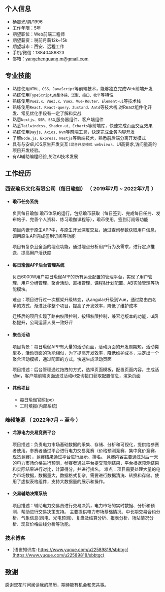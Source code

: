 ## 个人信息

- 杨晨光/男/1996
- 工作年限：5年
- 期望职位：Web前端工程师
- 期望薪资：税前月薪12k~15k
- 期望城市：西安、远程工作
- 手机/微信：18840488823
- 邮箱：yangchenguang.m@gmail.com

## 专业技能

- 熟练使用`HTML、CSS、JavaScript`等前端技术，能够独立完成Web前端开发
- 熟练使用`TypeScript`,`类型体操、泛型、接口、枚举`等特性
- 熟练使用`Vue2.x、Vue3.x、Vuex、Vue-Router、Element-ui`等技术栈
- 熟练使用`React、React-query、Zustand、Antd`等技术栈,对React组件化开发、常见优化手段有一定了解和实战
- 熟悉`Nextjs、SSR、SSG`,服务器组件、客户端组件
- 熟悉`Tailwindcss、Shadcn-ui、Echarts`等前端库，快速完成页面交互效果
- 熟练使用`Dayjs、Axios、Nvm`等前端工具，快速完成业务内容开发
- 了解`Node.js、Express、Nestjs`等后端技术，熟悉前后端分离开发模式
- 具有与安卓,iOS原生开发交互`(混合开发模式 webview)`、UI高要求,访问量高的项目开发经验。
- 有AI辅助编程经验,关注AI技术发展

## 工作经历

### 西安瑜乐文化有限公司（每日瑜伽） （ 2019年7月 ~ 2022年7月 ）

- #### 瑜币任务系统

  负责每日瑜伽 瑜币体系的运行，包括瑜币获取（每日签到、完成每日任务、发布帖子、完善个人资料、练习瑜伽课程等），瑜币使用，签到订阅等功能
    
  项目内嵌于原生APP中，与原生开发深度交互，通过查询参数获取用户信息，调用原生API完成签到订阅等功能
    
  项目有复杂且全面的埋点功能，通过埋点分析用户行为及需求，进行定点推送，提高用户活跃度

- #### 每日瑜伽APP后台管理系统

  负责6000W用户每日瑜伽APP的所有运营配置的管理平台，实现了用户管理、用户分组管理、聚合活动、直播管理、课程&计划配置、AB实验管理等功能模块。
    
  难点：项目进行过一次框架升级转变，从angular升级到Vue，通过路由白名单的方式，渐进迁移整个项目，提高了开发效率，降低了维护成本
    
  迁移后的项目实现了路由权限控制，按钮权限控制，兼容老版本的功能，ui风格提升，公司运营人员一致好评

- #### 聚合活动

  项目背景：每日瑜伽APP有大量的活动页面，活动页面的开发周期短，活动类型多，活动页面的功能相似，为了提高开发效率，降低维护成本，决定出一个聚合活动模板，通过配置的方式，快速生成活动页面
    
  项目描述：后台管理通过拖拽的方式，选择页面模板，配置页面内容，生成活动id，客户端前端页面通过活动id查询接口获取配置信息，渲染页面

- #### 其他项目

  - 每日瑜伽官网(pc)
  - 工时填报(内部系统)

### 峰频能源 （ 2022年7月 ~ 至今 ）

- #### 龙源电力交易竞赛平台

  项目描述：负责电力市场基础数据的采集、存储、分析和可视化，提供给参赛者使用。参赛者通过平台进行电力交易竞赛（价格预测竞赛、集中竞价竞赛、现货竞赛），竞赛结果通过平台进行展示、排名。
  竞赛内容主要通过対后一天的电力市场价格进行预测，参赛者通过平台提交预测结果，平台根据预测结果和实际结果进行对比，计算得分，并进行排名。
  难点：项目需要处理大量的电力市场数据，数据量大，数据格式复杂，需要进行数据清洗、转换和存储。使用了虚拟表格组件，支持大数据量的展示和操作。

- #### 交易辅助决策系统

  项目描述：辅助电力交易员进行交易决策，电力市场的实时数据、分析和预测，帮助进行交易决策支持。
  主要提供电力市场基础情况、中长期交易合约分析、气象信息(风电、光电预测)、复盘及结算分析、报表分析、场站情况分析、现货价格曲线分析等功能。

### 技术博客

- [语雀知识库: https://www.yuque.com/u22589818/sbbtgc](https://www.yuque.com/u22589818/sbbtgc)

## 致谢
感谢您花时间阅读我的简历，期待能有机会和您共事。
